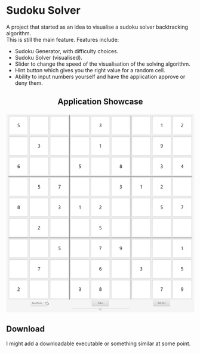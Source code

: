 # Sudoku Solver

A project that started as an idea to visualise a sudoku solver backtracking algorithm.  
This is still the main feature. Features include:

- Sudoku Generator, with difficulty choices.
- Sudoku Solver (visualised).
- Slider to change the speed of the visualisation of the solving algorithm.
- Hint button which gives you the right value for a random cell.
- Ability to input numbers yourself and have the application approve or deny them.

## <p align="center"> Application Showcase

<img src="https://github.com/Chuset21/Sudoku-Solver/blob/main/showcase/sudoku_demo.gif"></p>

## Download

I might add a downloadable executable or something similar at some point.
